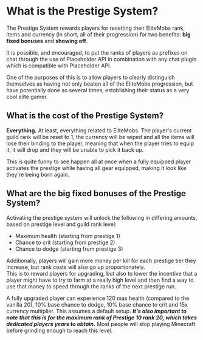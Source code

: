 # What is the Prestige System?

The Prestige System rewards players for resetting their EliteMobs rank, items and currency (in short, all of their progression) for two benefits: **big fixed bonuses** and **showing off**.

It is possible, and encouraged, to put the ranks of players as prefixes on chat through the use of Placeholder API in combination with any chat plugin which is compatible with Placeholder API.

One of the purposes of this is to allow players to clearly distinguish themselves as having not only beaten all of the EliteMobs progression, but have potentially done so several times, establishing their status as a very cool elite gamer.

## What is the cost of the Prestige System?

**Everything.** At least, everything related to EliteMobs. The player's current guild rank will be reset to 1, the currency will be wiped and all the items will lose their binding to the player, meaning that when the player tries to equip it, it will drop and they will be unable to pick it back up.

This is quite funny to see happen all at once when a fully equipped player activates the prestige while having all gear equipped, making it look like they're being born again.

## What are the big fixed bonuses of the Prestige System?

Activating the prestige system will unlock the following in differing amounts, based on prestige level and guild rank level:

- Maximum health (starting from prestige 1)
- Chance to crit (starting from prestige 2)
- Chance to dodge (starting from prestige 3)

Additionally, players will gain more money per kill for each prestige tier they increase, but rank costs will also go up proportionately. <br>This is to reward players for upgrading, but also to lower the incentive that a player might have to try to farm at a really high level and then find a way to use that money to speed through the ranks of the next prestige run.

A fully upgraded player can experience 120 max health (compared to the vanilla 20), 10% base chance to dodge, 10% base chance to crit and 15x currency multiplier. This assumes a default setup. ***It's also important to note that this is for the maximum rank of Prestige 10 rank 20, which takes dedicated players years to obtain.*** Most people will stop playing Minecraft before grinding enough to reach this level.